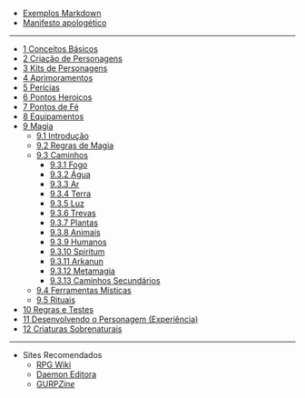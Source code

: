 - [Exemplos Markdown](Sample.md)
- [Manifesto apologético](manifesto.md)

---
- [1 Conceitos Básicos](01_conceitos_basicos.md)
- [2 Criação de Personagens]()
- [3 Kits de Personagens]()
- [4 Aprimoramentos]()
- [5 Perícias]()
- [6 Pontos Heroicos]()
- [7 Pontos de Fé]()
- [8 Equipamentos]()
- [9 Magia]()
  - [9.1 Introdução]()
  - [9.2 Regras de Magia]()
  - [9.3 Caminhos]()
    - [9.3.1 Fogo]()
    - [9.3.2 Água]()
    - [9.3.3 Ar]()
    - [9.3.4 Terra]()
    - [9.3.5 Luz]()
    - [9.3.6 Trevas]()
    - [9.3.7 Plantas]()
    - [9.3.8 Animais]()
    - [9.3.9 Humanos]()
    - [9.3.10 Spiritum]()
    - [9.3.11 Arkanun]()
    - [9.3.12 Metamagia]()
    - [9.3.13 Caminhos Secundários]()
  - [9.4 Ferramentas Místicas]()
  - [9.5 Rituais]()
- [10 Regras e Testes]()
- [11 Desenvolvendo o Personagem (Experiência)]()
- [12 Criaturas Sobrenaturais]()

---
- Sites Recomendados
  - [RPG Wiki](https://wiki.daemon.com.br)
  - [Daemon Editora](https://www.daemoneditora.com.br)
  - [GURP*Zine*](https://www.gurpzine.com.br)
